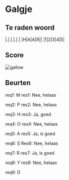 # Galgje

## Te raden woord

|.|.|.|.|.|
|H|A|A|R||
|1|2|3|4|5|

## Score
![gallow](./images/6.png)

## Beurten
req1: M
res1: Nee, helaas  


req2: P
res2: Nee, helaas


req3: H
res3: Ja, goed  


req4: O
res4: Nee, helaas


req5: A
res5: Ja, is goed


req6: S
Res6: Nee, helaas


req7: R
res7: Ja, is goed


req8: Y
res8: Nee, helaas


req9: D